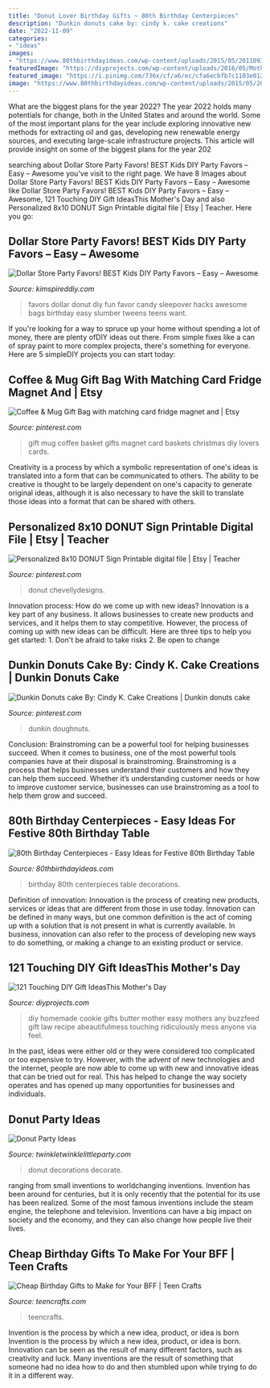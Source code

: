 ```yaml
---
title: "Donut Lover Birthday Gifts ~ 80th Birthday Centerpieces"
description: "Dunkin donuts cake by: cindy k. cake creations"
date: "2022-11-09"
categories:
- "ideas"
images:
- "https://www.80thbirthdayideas.com/wp-content/uploads/2015/05/20110930_grandpa-80th_031-1024x768.jpg"
featuredImage: "https://diyprojects.com/wp-content/uploads/2016/05/Mothers-Day-DIY-Gifts-03-1.jpg"
featured_image: "https://i.pinimg.com/736x/cf/a6/ec/cfa6ecbfb7c1103e0127a4088ebd4554.jpg"
image: "https://www.80thbirthdayideas.com/wp-content/uploads/2015/05/20110930_grandpa-80th_031-1024x768.jpg"
---
```



What are the biggest plans for the year 2022?
The year 2022 holds many potentials for change, both in the United States and around the world. Some of the most important plans for the year include exploring innovative new methods for extracting oil and gas, developing new renewable energy sources, and executing large-scale infrastructure projects. This article will provide insight on some of the biggest plans for the year 202
	

		
searching about Dollar Store Party Favors! BEST Kids DIY Party Favors – Easy – Awesome you've visit to the right page. We have 8 Images about Dollar Store Party Favors! BEST Kids DIY Party Favors – Easy – Awesome like Dollar Store Party Favors! BEST Kids DIY Party Favors – Easy – Awesome, 121 Touching DIY Gift IdeasThis Mother&#039;s Day and also Personalized 8x10 DONUT Sign Printable digital file | Etsy | Teacher. Here you go:
		
    
## Dollar Store Party Favors! BEST Kids DIY Party Favors – Easy – Awesome

<img loading=lazy src="https://kimspireddiy.com/wp-content/uploads/2020/01/party-favors-dollar-store-donuts-candy-1.jpg" onerror="this.onerror=null;this.src='https://tse2.mm.bing.net/th?id=OIP.7SoV4uCBjXaGZL2ALKZHQwHaJ4&amp;pid=15.1';" alt="Dollar Store Party Favors! BEST Kids DIY Party Favors – Easy – Awesome">

_Source: kimspireddiy.com_

>favors dollar donut diy fun favor candy sleepover hacks awesome bags birthday easy slumber tweens teens want. 

	

If you're looking for a way to spruce up your home without spending a lot of money, there are plenty ofDIY ideas out there. From simple fixes like a can of spray paint to more complex projects, there's something for everyone. Here are 5 simpleDIY projects you can start today:

    
## Coffee &amp; Mug Gift Bag With Matching Card Fridge Magnet And | Etsy

<img loading=lazy src="https://i.pinimg.com/originals/e9/a0/1a/e9a01abcbddf2801ede19e37d2edebe4.jpg" onerror="this.onerror=null;this.src='https://tse4.mm.bing.net/th?id=OIP.O2PvSn63L84KfeBTRPxx1QHaJ4&amp;pid=15.1';" alt="Coffee &amp; Mug Gift Bag with matching card fridge magnet and | Etsy">

_Source: pinterest.com_

>gift mug coffee basket gifts magnet card baskets christmas diy lovers cards. 

	

Creativity is a process by which a symbolic representation of one's ideas is translated into a form that can be communicated to others. The ability to be creative is thought to be largely dependent on one's capacity to generate original ideas, although it is also necessary to have the skill to translate those ideas into a format that can be shared with others.

    
## Personalized 8x10 DONUT Sign Printable Digital File | Etsy | Teacher

<img loading=lazy src="https://i.pinimg.com/736x/cf/a6/ec/cfa6ecbfb7c1103e0127a4088ebd4554.jpg" onerror="this.onerror=null;this.src='https://tse2.mm.bing.net/th?id=OIP.DWvU1JCaX_ojCQA5e6dP2QHaHa&amp;pid=15.1';" alt="Personalized 8x10 DONUT Sign Printable digital file | Etsy | Teacher">

_Source: pinterest.com_

>donut chevellydesigns. 

	

Innovation process: How do we come up with new ideas?
Innovation is a key part of any business. It allows businesses to create new products and services, and it helps them to stay competitive. However, the process of coming up with new ideas can be difficult. Here are three tips to help you get started: 1. Don't be afraid to take risks 2. Be open to change 
    
## Dunkin Donuts Cake By: Cindy K. Cake Creations | Dunkin Donuts Cake

<img loading=lazy src="https://i.pinimg.com/736x/20/d0/f2/20d0f2eb88b9a46f75265b5708e5dadf.jpg" onerror="this.onerror=null;this.src='https://tse3.mm.bing.net/th?id=OIP.IjT-Jqb1evxYxqMKDGgB_gHaJ3&amp;pid=15.1';" alt="Dunkin Donuts cake By: Cindy K. Cake Creations | Dunkin donuts cake">

_Source: pinterest.com_

>dunkin doughnuts. 

	

Conclusion: Brainstroming can be a powerful tool for helping businesses succeed.
When it comes to business, one of the most powerful tools companies have at their disposal is brainstroming. Brainstroming is a process that helps businesses understand their customers and how they can help them succeed. Whether it’s understanding customer needs or how to improve customer service, businesses can use brainstroming as a tool to help them grow and succeed.

    
## 80th Birthday Centerpieces - Easy Ideas For Festive 80th Birthday Table

<img loading=lazy src="https://www.80thbirthdayideas.com/wp-content/uploads/2015/05/20110930_grandpa-80th_031-1024x768.jpg" onerror="this.onerror=null;this.src='https://tse2.mm.bing.net/th?id=OIP.cuoLx0s2Zbn7bwDAr9FZFQHaE8&amp;pid=15.1';" alt="80th Birthday Centerpieces - Easy Ideas for Festive 80th Birthday Table">

_Source: 80thbirthdayideas.com_

>birthday 80th centerpieces table decorations. 

	

Definition of innovation:
Innovation is the process of creating new products, services or ideas that are different from those in use today. Innovation can be defined in many ways, but one common definition is the act of coming up with a solution that is not present in what is currently available. In business, innovation can also refer to the process of developing new ways to do something, or making a change to an existing product or service.

    
## 121 Touching DIY Gift IdeasThis Mother&#039;s Day

<img loading=lazy src="https://diyprojects.com/wp-content/uploads/2016/05/Mothers-Day-DIY-Gifts-03-1.jpg" onerror="this.onerror=null;this.src='https://tse1.mm.bing.net/th?id=OIP.dvCh8RHjeHH1RcPVoTPA6wHaLH&amp;pid=15.1';" alt="121 Touching DIY Gift IdeasThis Mother&#039;s Day">

_Source: diyprojects.com_

>diy homemade cookie gifts butter mother easy mothers any buzzfeed gift law recipe abeautifulmess touching ridiculously mess anyone via feel. 

	

In the past, ideas were either old or they were considered too complicated or too expensive to try. However, with the advent of new technologies and the internet, people are now able to come up with new and innovative ideas that can be tried out for real. This has helped to change the way society operates and has opened up many opportunities for businesses and individuals.

    
## Donut Party Ideas

<img loading=lazy src="http://www.twinkletwinklelittleparty.com/wp-content/uploads/2015/06/DSC_0931.jpg" onerror="this.onerror=null;this.src='https://tse2.mm.bing.net/th?id=OIP.5rZPs17TM6Tbms1PARgbLgHaLH&amp;pid=15.1';" alt="Donut Party Ideas">

_Source: twinkletwinklelittleparty.com_

>donut decorations decorate. 

	

ranging from small inventions to worldchanging inventions.
Invention has been around for centuries, but it is only recently that the potential for its use has been realized. Some of the most famous inventions include the steam engine, the telephone and television. Inventions can have a big impact on society and the economy, and they can also change how people live their lives.

    
## Cheap Birthday Gifts To Make For Your BFF | Teen Crafts

<img loading=lazy src="http://teencrafts.com/wp-content/uploads/2018/05/diy-cheap-birthday-gifts-to-make-for-friends-birthday-in-a-jar-birthday-printable-tags-e1594599289862.jpg" onerror="this.onerror=null;this.src='https://tse4.mm.bing.net/th?id=OIP.dRjGpR4Hbc6yRueV_NL_ngHaKU&amp;pid=15.1';" alt="Cheap Birthday Gifts to Make for Your BFF | Teen Crafts">

_Source: teencrafts.com_

>teencrafts. 

	

Invention is the process by which a new idea, product, or idea is born
Invention is the process by which a new idea, product, or idea is born. Innovation can be seen as the result of many different factors, such as creativity and luck. Many inventions are the result of something that someone had no idea how to do and then stumbled upon while trying to do it in a different way.

